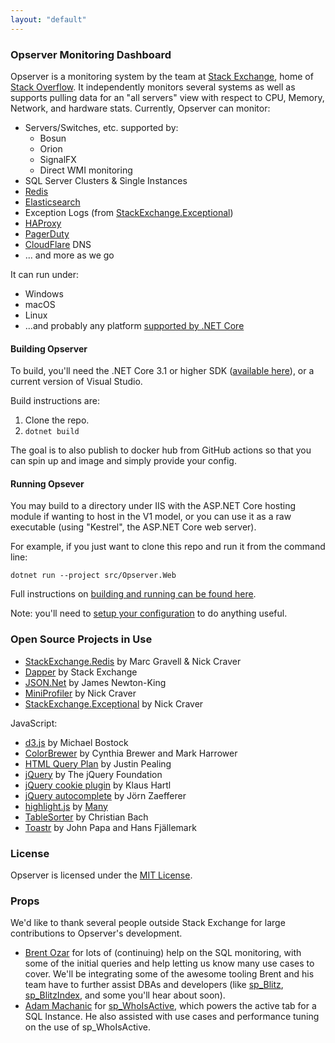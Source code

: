 ```yaml
---
layout: "default"
---
```

### Opserver Monitoring Dashboard

Opserver is a monitoring system by the team at [Stack Exchange](https://stackexchange.com), home of [Stack Overflow](https://stackoverflow.com).
It independently monitors several systems as well as supports pulling data for an "all servers" view with respect to CPU, Memory, Network, and hardware stats. 
Currently, Opserver can monitor:

* Servers/Switches, etc. supported by:
  * Bosun
  * Orion
  * SignalFX
  * Direct WMI monitoring
* SQL Server Clusters & Single Instances 
* [Redis](https://redis.io/)
* [Elasticsearch](https://www.elastic.co/elasticsearch/)
* Exception Logs (from [StackExchange.Exceptional](https://github.com/NickCraver/StackExchange.Exceptional)) 
* [HAProxy](https://www.haproxy.org/)
* [PagerDuty](https://www.pagerduty.com/)
* [CloudFlare](https://www.cloudflare.com/) DNS
* ... and more as we go   

It can run under:
- Windows
- macOS
- Linux
- ...and probably any platform [supported by .NET Core](https://docs.microsoft.com/en-us/dotnet/core/introduction)

#### Building Opserver

To build, you'll need the .NET Core 3.1 or higher SDK ([available here](https://dotnet.microsoft.com/download)), or a current version of Visual Studio.

Build instructions are:
1. Clone the repo.
2. `dotnet build`

The goal is to also publish to docker hub from GitHub actions so that you can spin up and image and simply provide your config.

#### Running Opsever

You may build to a directory under IIS with the ASP.NET Core hosting module if wanting to host in the V1 model,
or you can use it as a raw executable (using "Kestrel", the ASP.NET Core web server).

For example, if you just want to clone this repo and run it from the command line:
```
dotnet run --project src/Opserver.Web
```

Full instructions on [building and running can be found here](HowTo/BuildAndRun).

Note: you'll need to [setup your configuration](Configuration) to do anything useful.


### Open Source Projects in Use
- [StackExchange.Redis](https://github.com/StackExchange/StackExchange.Redis) by Marc Gravell & Nick Craver
- [Dapper](https://github.com/StackExchange/Dapper/) by Stack Exchange  
- [JSON.Net](https://www.newtonsoft.com/json) by James Newton-King  
- [MiniProfiler](https://miniprofiler.com/) by Nick Craver  
- [StackExchange.Exceptional](https://github.com/NickCraver/StackExchange.Exceptional) by Nick Craver  

JavaScript:  
- [d3.js](https://d3js.org/) by Michael Bostock  
- [ColorBrewer](https://colorbrewer2.org/) by Cynthia Brewer and Mark Harrower  
- [HTML Query Plan](https://github.com/JustinPealing/html-query-plan) by Justin Pealing
- [jQuery](https://jquery.com/) by The jQuery Foundation  
- [jQuery cookie plugin](https://github.com/js-cookie/js-cookie) by Klaus Hartl  
- [jQuery autocomplete](http://bassistance.de/jquery-plugins/jquery-plugin-autocomplete/) by Jörn Zaefferer  
- [highlight.js](https://highlightjs.org/) by [Many](https://github.com/highlightjs/highlight.js/blob/master/AUTHORS.txt)  
- [TableSorter](https://mottie.github.io/tablesorter/docs/) by Christian Bach  
- [Toastr](https://github.com/CodeSeven/toastr) by John Papa and Hans Fjällemark 

### License
Opserver is licensed under the [MIT License](https://opensource.org/licenses/MIT).

### Props
We'd like to thank several people outside Stack Exchange for large contributions to Opserver's development.

* [Brent Ozar](https://www.brentozar.com/) for lots of (continuing) help on the SQL monitoring, with some of the initial queries and help letting us know many use cases to cover.  We'll be integrating some of the awesome tooling Brent and his team have to further assist DBAs and developers (like [sp_Blitz](https://www.brentozar.com/blitz/), [sp_BlitzIndex](https://www.brentozar.com/blitzindex/), and some you'll hear about soon).  
* [Adam Machanic](http://sqlblog.com/blogs/adam_machanic/) for [sp_WhoIsActive](http://whoisactive.com/), which powers the active tab for a SQL Instance.  He also assisted with use cases and performance tuning on the use of sp_WhoIsActive.